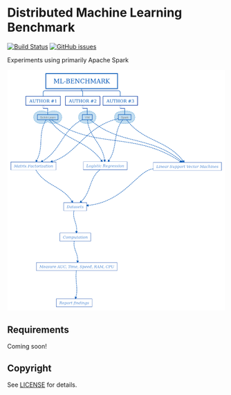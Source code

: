 # Distributed Machine Learning Benchmark
[![Build Status](https://travis-ci.org/sevmardi/ml-benchmark.svg?branch=master)](https://travis-ci.org/sevmardi/ml-benchmark.svg?branch=master) [![GitHub issues](https://img.shields.io/github/issues/IoTers/Click-Through-Rate-Prediction.svg)](https://github.com/sevmardi/ml-benchmark/issues)

Experiments using primarily Apache Spark

 ![ML-Benchmark](images/ml-benchmark.png)


## Requirements
Coming soon! 


## Copyright
See [LICENSE](LICENSE) for details.
